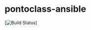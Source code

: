 # pontoclass-ansible
[![Build Status](https://travis-ci.org/Edleson/pontoclass-ansible.svg?branch=master)]
